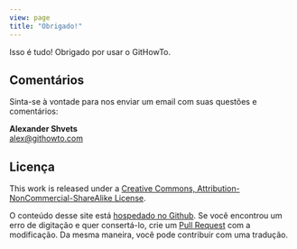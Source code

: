 ```yaml
---
view: page
title: "Obrigado!"
---
```


<p>Isso &eacute; tudo! Obrigado por usar o GitHowTo.</p>

## Coment&aacute;rios

<p>Sinta-se &agrave; vontade para nos enviar um email com suas quest&otilde;es e coment&aacute;rios:</p>

<p><b>Alexander Shvets</b><br/>
<a href="mailto:alex@githowto.com">alex@githowto.com</a></p>

## Licença

<p>This work is released under a <a href="http://creativecommons.org/licenses/by-nc-sa/3.0/">Creative Commons, Attribution-NonCommercial-ShareAlike License</a>.</p>

O conte&uacute;do desse site est&aacute; <a href="https://github.com/shvetsgroup/githowto-content">hospedado no Github</a>. Se voc&ecirc; encontrou um erro de digita&ccedil;&atilde;o e quer consert&aacute;-lo, crie um <a href="https://github.com/shvetsgroup/githowto-content/pulls">Pull Request</a> com a modifica&ccedil;&atilde;o. Da mesma maneira, voc&ecirc; pode contribuir com uma tradu&ccedil;&atilde;o.
